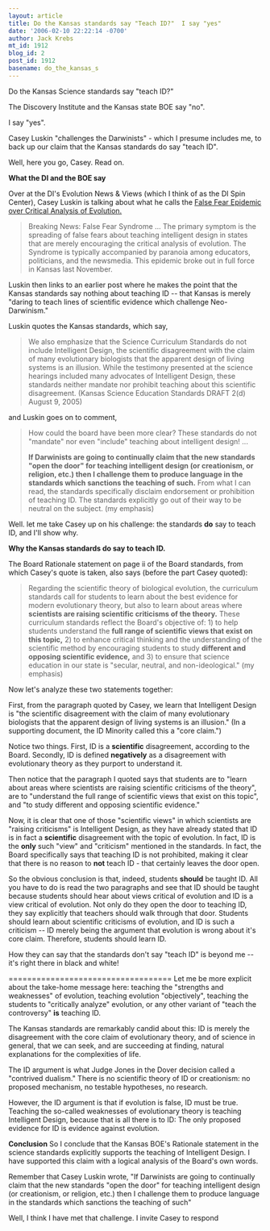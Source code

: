```yaml
---
layout: article
title: Do the Kansas standards say "Teach ID?"  I say "yes"
date: '2006-02-10 22:22:14 -0700'
author: Jack Krebs
mt_id: 1912
blog_id: 2
post_id: 1912
basename: do_the_kansas_s
---
```

Do the Kansas Science standards say "teach ID?"

The Discovery Institute and the Kansas state BOE say "no".

I say "yes".

Casey Luskin "challenges the Darwinists" - which I presume includes me, to back up our claim that the Kansas standards do say "teach ID".

Well, here you go, Casey.  Read on.

**What the DI and the BOE say**

Over at the DI's Evolution News & Views (which I think of as the DI Spin Center), Casey Luskin is talking about what he calls the [False Fear Epidemic over Critical Analysis of Evolution.](http://www.evolutionnews.org/2006/02/false_fear_epidemic_spreads_to.html)

> Breaking News: False Fear Syndrome ... The primary symptom is the spreading of false fears about teaching intelligent design in states that are merely encouraging the critical analysis of evolution. The Syndrome is typically accompanied by paranoia among educators, politicians, and the newsmedia. This epidemic broke out in full force in Kansas last November.

Luskin then links to an earlier post where he makes the point that the Kansas standards say nothing about teaching ID -- that Kansas is merely "daring to teach lines of scientific evidence which challenge Neo-Darwinism."

Luskin quotes the Kansas standards, which say,

>  We also emphasize that the Science Curriculum Standards do not include Intelligent Design, the scientific disagreement with the claim of many evolutionary biologists that the apparent design of living systems is an illusion. While the testimony presented at the science hearings included many advocates of Intelligent Design, these standards neither mandate nor prohibit teaching about this scientific disagreement. (Kansas Science Education Standards DRAFT 2(d) August 9, 2005)

and Luskin goes on to comment,

> How could the board have been more clear? These standards do not "mandate" nor even "include" teaching about intelligent design! ...
> 
> **If Darwinists are going to continually claim that the new standards "open the door" for teaching intelligent design (or creationism, or religion, etc.) then I challenge them to produce language in the standards which sanctions the teaching of such.** From what I can read, the standards specifically disclaim endorsement or prohibition of teaching ID. The standards explicitly go out of their way to be neutral on the subject. (my emphasis)

Well. let me take Casey up on his challenge: the standards **do** say to teach ID, and I'll show why.

**Why the Kansas standards do say to teach ID.**

The Board Rationale statement on page ii of the Board standards, from which Casey's quote is taken, also says (before the part Casey quoted):

> Regarding the scientific theory of biological evolution, the curriculum standards call for students to learn about the best evidence for modern evolutionary theory, but also to learn about areas where **scientists are raising scientific criticisms of the theory.**  These curriculum standards reflect the Board's objective of:  1) to help students understand the **full range of scientific views that exist on this topic,** 2) to enhance critical thinking and the understanding of the scientific method by encouraging students to study **different and opposing scientific evidence,** and 3) to ensure that science education in our state is "secular, neutral, and non-ideological." (my emphasis)

Now let's analyze these two statements together:

First, from the paragraph quoted by Casey, we learn that Intelligent Design is "the scientific disagreement with the claim of many evolutionary biologists that the apparent design of living systems is an illusion."  (In a supporting document, the ID Minority called this a "core claim.")

Notice two things.  First, ID is a **scientific** disagreement, according to the Board.  Secondly, ID is defined **negatively** as a disagreement with evolutionary theory as they purport to understand it.  

Then notice that the paragraph I quoted says that students are to "learn about areas where scientists are raising scientific criticisms of the theory", are to "understand the full range of scientific views that exist on this topic", and "to study different and opposing scientific evidence."

Now, it is clear that one of those "scientific views" in which scientists are "raising criticisms" is Intelligent Design, as they have already stated that ID is in fact a **scientific** disagreement with the topic of evolution.  In fact, ID is the **only** such "view" and "criticism" mentioned in the standards.  In fact, the Board specifically says that teaching ID is not prohibited, making it clear that there is no reason to **not** teach ID - that certainly leaves the door open.

So the obvious conclusion is that, indeed, students **should** be taught ID.  All you have to do is read the two paragraphs and see that ID should be taught because students should hear about views critical of evolution and ID is a view critical of evolution.  Not only do they open the door to teaching ID, they say explicitly that teachers should walk through that door.  Students should learn about scientific criticisms of evolution, and ID is such a criticism -- ID merely being the argument that evolution is wrong about it's core claim.  Therefore, students should learn ID.

How they can say that the standards don't say "teach ID" is beyond me -- it's right there in black and white!

===================================
Let me be more explicit about the take-home message here: teaching the "strengths and weaknesses" of evolution, teaching evolution "objectively", teaching the students to "critically analyze" evolution, or any other variant of "teach the controversy" **is** teaching ID.

The Kansas standards are remarkably candid about this: ID is merely the disagreement with the core claim of evolutionary theory, and of science in general, that we can seek, and are succeeding at finding, natural explanations for the complexities of life.

The ID argument is what Judge Jones in the Dover decision called a "contrived dualism."  There is no scientific theory of ID or creationism: no proposed mechanism, no testable hypotheses, no research.  

However, the ID argument is that if evolution is false, ID must be true.  Teaching the so-called weaknesses of evolutionary theory is teaching Intelligent Design, because that is all there is to ID:  The only proposed evidence for ID is evidence against evolution.

**Conclusion**
So I conclude that the Kansas BOE's Rationale statement in the science standards explicitly supports the teaching of Intelligent Design.  I have supported this claim with a logical analysis of the Board's own words.

Remember that Casey Luskin wrote, "If Darwinists are going to continually claim that the new standards "open the door" for teaching intelligent design (or creationism, or religion, etc.) then I challenge them to produce language in the standards which sanctions the teaching of such"

Well, I think I have met that challenge.  I invite Casey to respond
